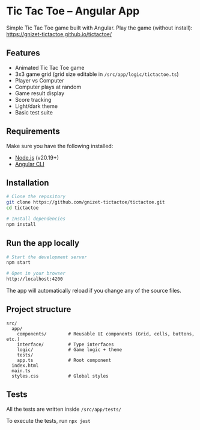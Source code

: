 # Tic Tac Toe – Angular App

Simple Tic Tac Toe game built with Angular.
Play the game (without install): https://gnizet-tictactoe.github.io/tictactoe/

## Features

- Animated Tic Tac Toe game
- 3x3 game grid (grid size editable in `/src/app/logic/tictactoe.ts`)
- Player vs Computer
- Computer plays at random
- Game result display
- Score tracking
- Light/dark theme
- Basic test suite

## Requirements

Make sure you have the following installed:

- [Node.js](https://nodejs.org/) (v20.19+)
- [Angular CLI](https://angular.io/cli)

## Installation

```bash
# Clone the repository
git clone https://github.com/gnizet-tictactoe/tictactoe.git
cd tictactoe

# Install dependencies
npm install
```

## Run the app locally
```bash
# Start the development server
npm start

# Open in your browser
http://localhost:4200
```

The app will automatically reload if you change any of the source files.

## Project structure
```
src/
  app/
    components/        # Reusable UI components (Grid, cells, buttons, etc.)
    interface/         # Type interfaces
    logic/             # Game logic + theme
    tests/             
    app.ts             # Root component
  index.html
  main.ts
  styles.css           # Global styles
```

## Tests

All the tests are written inside `/src/app/tests/`

To execute the tests, run `npx jest`
